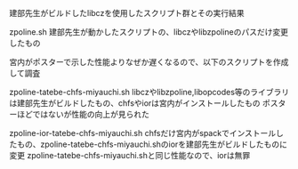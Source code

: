 建部先生がビルドしたlibczを使用したスクリプト群とその実行結果

zpoline.sh
建部先生が動かしたスクリプトの、libczやlibzpolineのパスだけ変更したもの

宮内がポスターで示した性能よりなぜか遅くなるので、以下のスクリプトを作成して調査

zpoline-tatebe-chfs-miyauchi.sh
libczやlibzpoline,libopcodes等のライブラリは建部先生がビルドしたもの、chfsやiorは宮内がインストールしたもの
ポスターほどではないが性能の向上が見られた

zpoline-ior-tatebe-chfs-miyauchi.sh
chfsだけ宮内がspackでインストールしたもの、zpoline-tatebe-chfs-miyauchi.shのiorを建部先生がビルドしたものに変更
zpoline-tatebe-chfs-miyauchi.shと同じ性能なので、iorは無罪